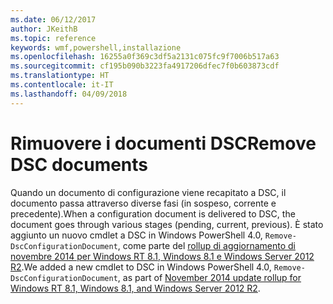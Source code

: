 ```yaml
---
ms.date: 06/12/2017
author: JKeithB
ms.topic: reference
keywords: wmf,powershell,installazione
ms.openlocfilehash: 16255a0f369c3df5a2131c075fc9f7006b517a63
ms.sourcegitcommit: cf195b090b3223fa4917206dfec7f0b603873cdf
ms.translationtype: HT
ms.contentlocale: it-IT
ms.lasthandoff: 04/09/2018
---
```

# <a name="remove-dsc-documents"></a><span data-ttu-id="f128f-102">Rimuovere i documenti DSC</span><span class="sxs-lookup"><span data-stu-id="f128f-102">Remove DSC documents</span></span>

<span data-ttu-id="f128f-103">Quando un documento di configurazione viene recapitato a DSC, il documento passa attraverso diverse fasi (in sospeso, corrente e precedente).</span><span class="sxs-lookup"><span data-stu-id="f128f-103">When a configuration document is delivered to DSC, the document goes through various stages (pending, current, previous).</span></span> <span data-ttu-id="f128f-104">È stato aggiunto un nuovo cmdlet a DSC in Windows PowerShell 4.0, `Remove-DscConfigurationDocument`, come parte del [rollup di aggiornamento di novembre 2014 per Windows RT 8.1, Windows 8.1 e Windows Server 2012 R2](https://support.microsoft.com/kb/3000850).</span><span class="sxs-lookup"><span data-stu-id="f128f-104">We added a new cmdlet to DSC in Windows PowerShell 4.0, `Remove-DscConfigurationDocument`, as part of [November 2014 update rollup for Windows RT 8.1, Windows 8.1, and Windows Server 2012 R2](https://support.microsoft.com/kb/3000850).</span></span>